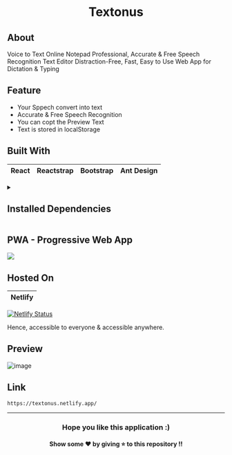 <h1 align="center">Textonus</h1>

## About
Voice to Text Online Notepad Professional, Accurate &amp; Free Speech Recognition Text Editor Distraction-Free, Fast, Easy to Use Web App for Dictation &amp; Typing

## Feature 
* Your Sppech convert into text
* Accurate &amp; Free Speech Recognition
* You can copt the Preview Text
* Text is stored in localStorage

## Built With 
|React|Reactstrap|Bootstrap|Ant Design|
|---|---|---|---|

<details><summary>
<h2>Installed Dependencies</h2></summary>

```
# npm packages

npm install --save bootstrap
npm install reactstrap
npm i react-icons --save
npm install antd 
npm i react-copy-to-clipboard
```

</details>

## PWA - Progressive Web App
<a href="https://textonus.netlify.app/" target="_blank">
  <img src="https://github.com/TheNewC0der-24/Textonus/blob/master/Lighthouse%20Report.png" />
</a>

## Hosted On
|Netlify|
|---| 
[![Netlify Status](https://api.netlify.com/api/v1/badges/4d507d1a-8799-48ff-ac59-e1ddd60a1c2e/deploy-status)](https://app.netlify.com/sites/textonus/deploys)

Hence, accessible to everyone & accessible anywhere.

## Preview
![image](https://github.com/TheNewC0der-24/Textonus/blob/master/Preview.png)

## Link
```
https://textonus.netlify.app/
```

--- 
<h3 align='center'>Hope you like this application :)</h3>
<h4 align='center'>Show some ❤️ by giving ⭐ to this repository !!</h4>
